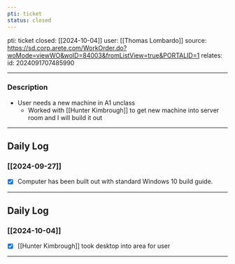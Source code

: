 ```yaml
---
pti: ticket
status: closed
---
```

pti: ticket 
closed: [[2024-10-04]]
user: [[Thomas Lombardo]]
source: https://sd.corp.arete.com/WorkOrder.do?woMode=viewWO&woID=84003&fromListView=true&PORTALID=1
relates: 
id: 2024091707485990

---
### Description
- User needs a new machine in A1 unclass
	- Worked with [[Hunter Kimbrough]] to get new machine into server room and I will build it out
---
## Daily Log
### [[2024-09-27]]
- [x] Computer has been built out with standard Windows 10 build guide.
---
## Daily Log
### [[2024-10-04]]
- [x] [[Hunter Kimbrough]] took desktop into area for user
---



